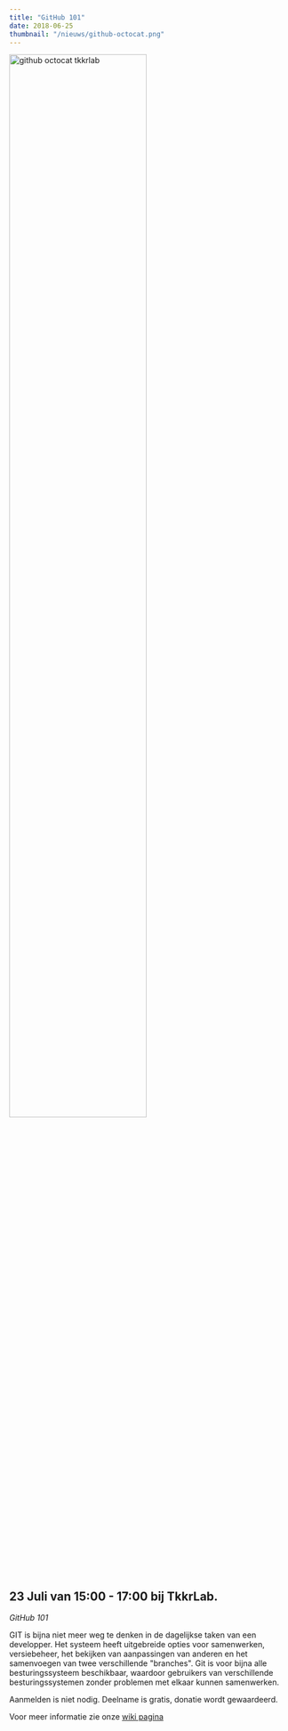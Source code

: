 ```yaml
---
title: "GitHub 101"
date: 2018-06-25
thumbnail: "/nieuws/github-octocat.png"
---
```


<img alt="github octocat tkkrlab" src="/nieuws/github-octocat.png" height="70%" width="70%" align="middle">

## 23 Juli van 15:00 - 17:00 bij TkkrLab.

*GitHub 101*

GIT is bijna niet meer weg te denken in de dagelijkse taken van een developper. Het systeem heeft uitgebreide opties voor samenwerken, versiebeheer, het bekijken van aanpassingen van anderen en het samenvoegen van twee verschillende "branches". Git is voor bijna alle besturingssysteem beschikbaar, waardoor gebruikers van verschillende besturingssystemen zonder problemen met elkaar kunnen samenwerken.

Aanmelden is niet nodig. Deelname is gratis, donatie wordt gewaardeerd.

Voor meer informatie zie onze [wiki pagina](https://tkkrlab.nl/wiki/Github_101_op_herhaling)